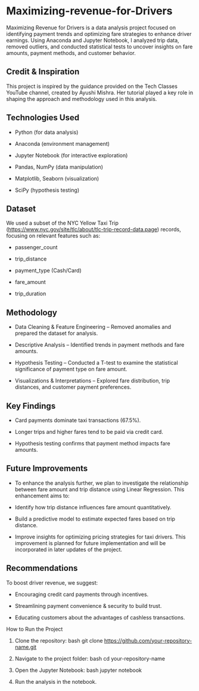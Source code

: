 # Maximizing-revenue-for-Drivers
Maximizing Revenue for Drivers is a data analysis project focused on identifying payment trends and optimizing fare strategies to enhance driver earnings. Using Anaconda and Jupyter Notebook, I analyzed trip data, removed outliers, and conducted statistical tests to uncover insights on fare amounts, payment methods, and customer behavior.

## Credit & Inspiration
This project is inspired by the guidance provided on the Tech Classes YouTube channel, created by Ayushi Mishra. Her tutorial played a key role in shaping the approach and methodology used in this analysis.

## Technologies Used
* Python (for data analysis)

* Anaconda (environment management)

* Jupyter Notebook (for interactive exploration)

* Pandas, NumPy (data manipulation)

* Matplotlib, Seaborn (visualization)

* SciPy (hypothesis testing)

## Dataset
We used a subset of the NYC Yellow Taxi Trip (https://www.nyc.gov/site/tlc/about/tlc-trip-record-data.page) records, focusing on relevant features such as:

* passenger_count

* trip_distance

* payment_type (Cash/Card)

* fare_amount

* trip_duration

## Methodology
* Data Cleaning & Feature Engineering – Removed anomalies and prepared the dataset for analysis.

* Descriptive Analysis – Identified trends in payment methods and fare amounts.

* Hypothesis Testing – Conducted a T-test to examine the statistical significance of payment type on fare amount.

* Visualizations & Interpretations – Explored fare distribution, trip distances, and customer payment preferences.

## Key Findings
* Card payments dominate taxi transactions (67.5%).

* Longer trips and higher fares tend to be paid via credit card.

* Hypothesis testing confirms that payment method impacts fare amounts.

## Future Improvements
* To enhance the analysis further, we plan to investigate the relationship between fare amount and trip distance using Linear Regression. This enhancement aims to:

* Identify how trip distance influences fare amount quantitatively.

* Build a predictive model to estimate expected fares based on trip distance.

* Improve insights for optimizing pricing strategies for taxi drivers.
This improvement is planned for future implementation and will be incorporated in later updates of the project.

## Recommendations
To boost driver revenue, we suggest:
* Encouraging credit card payments through incentives.

* Streamlining payment convenience & security to build trust.

* Educating customers about the advantages of cashless transactions.

How to Run the Project
1. Clone the repository:
bash
git clone https://github.com/your-repository-name.git

2. Navigate to the project folder:
bash
cd your-repository-name

3. Open the Jupyter Notebook:
bash
jupyter notebook

4. Run the analysis in the notebook.
